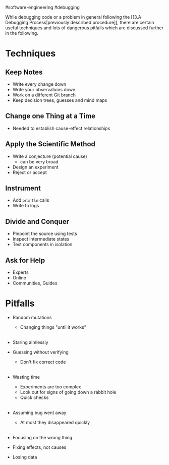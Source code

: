 #software-engineering #debugging 

While debugging code or a problem in general following the [[3.A Debugging Process|previously described procedure]], there are certain useful techniques and lots of dangerous pitfalls which are discussed further in the following.

# Techniques
## Keep Notes
- Write every change down
- Write your observations down
- Work on a different Git branch
- Keep decision trees, guesses and mind maps

## Change one Thing at a Time
- Needed to establish cause-effect relationships

## Apply the Scientific Method
- Write a conjecture (potential cause)
	- can be very broad
- Design an experiment
- Reject or accept

## Instrument
- Add `println` calls
- Write to logs

## Divide and Conquer
- Pinpoint the source using tests
- Inspect intermediate states
- Test components in isolation

## Ask for Help
- Experts
- Online
- Communities, Guides

# Pitfalls
- Random mutations
	- Changing things "until it works"
	<br>
	
- Staring aimlessly
- Guessing without verifying
	- Don't fix correct code
	<br>
	
- Wasting time
	- Experiments are too complex
	- Look out for signs of going down a rabbit hole
	- Quick checks
	<br>
	
- Assuming bug went away
	- At most they disappeared quickly
	<br>
	
- Focusing on the wrong thing
- Fixing effects, not causes
- Losing data